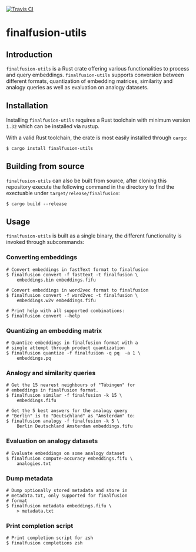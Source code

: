 [![Travis CI](https://img.shields.io/travis/finalfusion/finalfusion-utils.svg)](https://travis-ci.org/finalfusion/finalfusion-utils)

# finalfusion-utils

## Introduction

`finalfusion-utils` is a Rust crate offering various
functionalities to process and query embeddings.
`finalfusion-utils` supports conversion between different
formats, quantization of embedding matrices, similarity and
analogy queries as well as evaluation on analogy datasets.

## Installation

Installing `finalfusion-utils` requires a Rust toolchain
with minimum version `1.32` which can be installed via
rustup.

With a valid Rust toolchain, the crate is most easily
installed through `cargo`:

~~~shell
$ cargo install finalfusion-utils
~~~

## Building from source

`finalfusion-utils` can also be built from source,
after cloning this repository execute the following
command in the directory to find the exectuable under
`target/release/finalfusion`:

~~~shell
$ cargo build --release
~~~

## Usage

`finalfusion-utils` is built as a single binary, the
different functionality is invoked through subcommands:

### Converting embeddings

~~~shell
# Convert embeddings in fastText format to finalfusion
$ finalfusion convert -f fasttext -t finalfusion \
    embeddings.bin embeddings.fifu

# Convert embeddings in word2vec format to finalfusion
$ finalfusion convert -f word2vec -t finalfusion \
    embeddings.w2v embeddings.fifu

# Print help with all supported combinations:
$ finalfusion convert --help
~~~

### Quantizing an embedding matrix

~~~shell
# Quantize embeddings in finalfusion format with a
# single attempt through product quantization 
$ finalfusion quantize -f finalfusion -q pq  -a 1 \
    embeddings.pq
~~~

### Analogy and similarity queries

~~~ shell
# Get the 15 nearest neighbours of "Tübingen" for
# embeddings in finalfusion format.
$ finalfusion similar -f finalfusion -k 15 \
    embeddings.fifu

# Get the 5 best answers for the analogy query
# "Berlin" is to "Deutschland" as "Amsterdam" to:
$ finalfusion analogy -f finalfusion -k 5 \
    Berlin Deutschland Amsterdam embeddings.fifu
~~~

### Evaluation on analogy datasets

~~~shell
# Evaluate embeddings on some analogy dataset
$ finalfusion compute-accuracy embeddings.fifu \
    analogies.txt
~~~

### Dump metadata

~~~shell
# Dump optionally stored metadata and store in
# metadata.txt, only supported for finalfusion
# format
$ finalfusion metadata embeddings.fifu \
    > metadata.txt
~~~

### Print completion script

~~~shell
# Print completion script for zsh
$ finalfusion completions zsh
~~~
